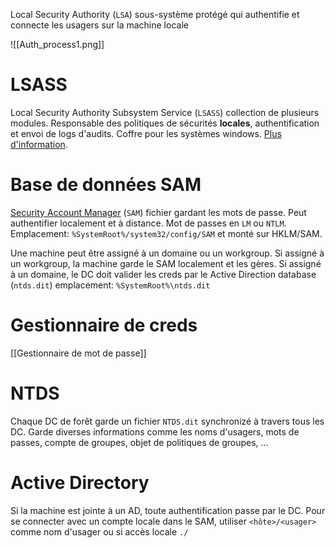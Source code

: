 Local Security Authority (`LSA`) sous-système protégé qui authentifie et connecte les usagers sur la machine locale

![[Auth_process1.png]]

# LSASS
Local Security Authority Subsystem Service (`LSASS`) collection de plusieurs modules. Responsable des politiques de sécurités **locales**, authentification et envoi de logs d'audits.
Coffre pour les systèmes windows. [Plus d'information](https://docs.microsoft.com/en-us/previous-versions/windows/it-pro/windows-2000-server/cc961760(v=technet.10)?redirectedfrom=MSDN).

# Base de données SAM

[Security Account Manager](https://docs.microsoft.com/en-us/previous-versions/windows/it-pro/windows-server-2003/cc756748(v=ws.10)?redirectedfrom=MSDN) (`SAM`) fichier gardant les mots de passe. Peut authentifier localement et à distance. Mot de passes en `LM` ou `NTLM`. Emplacement: `%SystemRoot%/system32/config/SAM` et monté sur HKLM/SAM.

Une machine peut être assigné à un domaine ou un workgroup. Si assigné à un workgroup, la machine garde le SAM localement et les gères. Si assigné à un domaine, le DC doit valider les creds par le Active Direction database (`ntds.dit`) emplacement: `%SystemRoot%\ntds.dit`

# Gestionnaire de creds
[[Gestionnaire de mot de passe]]

# NTDS
Chaque DC de forêt garde un fichier `NTDS.dit` synchronizé à travers tous les DC. Garde diverses informations comme les noms d'usagers, mots de passes, compte de groupes, objet de politiques de groupes, ...

# Active Directory
Si la machine est jointe à un AD, toute authentification passe par le DC. Pour se connecter avec un compte locale dans le SAM, utiliser ```<hôte>/<usager>``` comme nom d'usager ou si accès locale ```./```